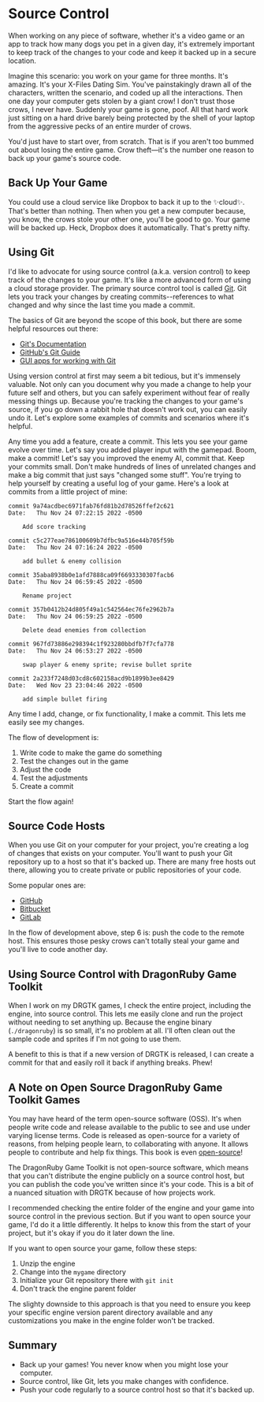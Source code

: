 # Source Control

When working on any piece of software, whether it's a video game or an app to track how many dogs you pet in a given day, it's extremely important to keep track of the changes to your code and keep it backed up in a secure location.

Imagine this scenario: you work on your game for three months. It's amazing. It's your X-Files Dating Sim. You've painstakingly drawn all of the characters, written the scenario, and coded up all the interactions. Then one day your computer gets stolen by a giant crow! I don't trust those crows, I never have. Suddenly your game is gone, poof. All that hard work just sitting on a hard drive barely being protected by the shell of your laptop from the aggressive pecks of an entire murder of crows.

You'd just have to start over, from scratch. That is if you aren't too bummed out about losing the entire game. Crow theft—it's the number one reason to back up your game's source code.

## Back Up Your Game

You could use a cloud service like Dropbox to back it up to the ✨cloud✨. That's better than nothing. Then when you get a new computer because, you know, the crows stole your other one, you'll be good to go. Your game will be backed up. Heck, Dropbox does it automatically. That's pretty nifty.

## Using Git

I'd like to advocate for using source control (a.k.a. version control) to keep track of the changes to your game. It's like a more advanced form of using a cloud storage provider. The primary source control tool is called [Git](https://git-scm.com/). Git lets you track your changes by creating commits--references to what changed and why since the last time you made a commit.

The basics of Git are beyond the scope of this book, but there are some helpful resources out there:

- [Git's Documentation](https://git-scm.com/doc)
- [GitHub's Git Guide](https://github.com/git-guides)
- [GUI apps for working with Git](https://git-scm.com/downloads/guis)

Using version control at first may seem a bit tedious, but it's immensely valuable. Not only can you document why you made a change to help your future self and others, but you can safely experiment without fear of really messing things up. Because you're tracking the changes to your game's source, if you go down a rabbit hole that doesn't work out, you can easily undo it. Let's explore some examples of commits and scenarios where it's helpful.

Any time you add a feature, create a commit. This lets you see your game evolve over time. Let's say you added player input with the gamepad. Boom, make a commit! Let's say you improved the enemy AI, commit that. Keep your commits small. Don't make hundreds of lines of unrelated changes and make a big commit that just says "changed some stuff". You're trying to help yourself by creating a useful log of your game. Here's a look at commits from a little project of mine:


``` console
commit 9a74acdbec6971fab76fd81b2d78526ffef2c621
Date:   Thu Nov 24 07:22:15 2022 -0500

    Add score tracking

commit c5c277eae786100609b7dfbc9a516e44b705f59b
Date:   Thu Nov 24 07:16:24 2022 -0500

    add bullet & enemy collision

commit 35aba8938b0e1afd7888ca09f6693330307facb6
Date:   Thu Nov 24 06:59:45 2022 -0500

    Rename project

commit 357b0412b24d805f49a1c542564ec76fe2962b7a
Date:   Thu Nov 24 06:59:25 2022 -0500

    Delete dead enemies from collection

commit 967fd73886e298394c1f923280bbdfb7f7cfa778
Date:   Thu Nov 24 06:53:27 2022 -0500

    swap player & enemy sprite; revise bullet sprite

commit 2a233f7248d03cd8c602158acd9b1899b3ee8429
Date:   Wed Nov 23 23:04:46 2022 -0500

    add simple bullet firing
```

Any time I add, change, or fix functionality, I make a commit. This lets me easily see my changes.

The flow of development is:

1. Write code to make the game do something
2. Test the changes out in the game
3. Adjust the code
4. Test the adjustments
5. Create a commit

Start the flow again!

## Source Code Hosts

When you use Git on your computer for your project, you're creating a log of changes that exists on your computer. You'll want to push your Git repository up to a host so that it's backed up. There are many free hosts out there, allowing you to create private or public repositories of your code. 

Some popular ones are:

- [GitHub](https://github.com)
- [Bitbucket](https://bitbucket.org/)
- [GitLab](https://about.gitlab.com/)


In the flow of development above, step 6 is: push the code to the remote host. This ensures those pesky crows can't totally steal your game and you'll live to code another day.

## Using Source Control with DragonRuby Game Toolkit

When I work on my DRGTK games, I check the entire project, including the engine, into source control. This lets me easily clone and run the project without needing to set anything up. Because the engine binary (`./dragonruby`) is so small, it's no problem at all. I'll often clean out the sample code and sprites if I'm not going to use them.

A benefit to this is that if a new version of DRGTK is released, I can create a commit for that and easily roll it back if anything breaks. Phew!

## A Note on Open Source DragonRuby Game Toolkit Games

You may have heard of the term open-source software (OSS). It's when people write code and release available to the public to see and use under varying license terms. Code is released as open-source for a variety of reasons, from helping people learn, to collaborating with anyone. It allows people to contribute and help fix things. This book is even [open-source](https://github.com/DragonRidersUnite/book)!

The DragonRuby Game Toolkit is not open-source software, which means that you can't distribute the engine publicly on a source control host, but you can publish the code you've written since it's your code. This is a bit of a nuanced situation with DRGTK because of how projects work.

I recommended checking the entire folder of the engine and your game into source control in the previous section. But if you want to open source your game, I'd do it a little differently. It helps to know this from the start of your project, but it's okay if you do it later down the line.

If you want to open source your game, follow these steps:

1. Unzip the engine
2. Change into the `mygame` directory
3. Initialize your Git repository there with `git init`
4. Don't track the engine parent folder

The slighty downside to this approach is that you need to ensure you keep your specific engine version parent directory available and any customizations you make in the engine folder won't be tracked.

## Summary

- Back up your games! You never know when you might lose your computer.
- Source control, like Git, lets you make changes with confidence.
- Push your code regularly to a source control host so that it's backed up.
